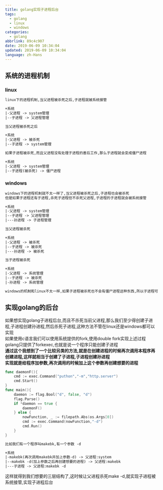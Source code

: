 ```yaml
---
title: golang实现子进程后台
tags:
  - golang
  - linux
  - windows
categories:
  - golang
abbrlink: 89c4c907
date: 2019-06-09 10:34:04
updated: 2019-06-09 10:34:04
language: zh-Hans
---
```

## 系统的进程机制

### linux

```txt
linux下的进程机制,当父进程被杀死之后,子进程就被系统接管

+系统
|-父进程 -> system管理
|--子进程 -> 父进程管理

当父进程被杀死之后

+系统
|-父进程 -> 被杀死
|--子进程 -> system管理

如果子进程被杀死,而且父进程没有处理子进程的善后工作,那么子进程就会变成僵尸进程

+系统
|-父进程 -> system管理
|--子进程(被杀死) -> 僵尸进程  
```

<!--more-->
### windows

```txt
windows下的进程机制就不太一样了,当父进程被杀死之后,子进程也会被杀死
但是如果子进程还有子进程,杀死子进程但不杀死父进程,子进程的子进程就会被系统接管

+系统
|-父进程 -> system管理
|--子进程 -> 父进程管理
|---孙进程 -> 子进程管理

当父进程被杀死

+系统
|-父进程 -> 被杀死
|--子进程 -> 被杀死  
|---孙进程 -> 被杀死

当子进程被杀死

+系统
|-父进程 -> 系统管理
|--子进程 -> 被杀死
|-孙进程 -> 系统管理

windows的机制和linux不太一样,如果子进程被杀死也不会有僵尸进程这种东西,所以子进程可以放心杀死
```

## 实现golang的后台

如果想实现golang子进程后台,而且不杀死当前父进程,那么我们至少得创建子进程,子进程创建孙进程,然后杀死子进程,这种方法不管在linux还是windows都可以实现  
如果使用c语言我们可以使用系统提供的fork,使用double fork实现上述过程  
golang只提供了forkexec,也就是说一个程序只能创建子进程  
**通过这个我想到了一个比较另类的方法,就是在创建进程的时候再次调用本程序再创建进程,这样就相当于创建了子进程,子进程创建孙进程**  
**实现就是给程序加参数,再次调用的时候加上这个参数再创建想要的进程**

```go
func daemonF(){
    cmd := exec.Command("puthon","-m","http.server")
    cmd.Start()
}
func main(){
    daemon := flag.Bool("d", false, "d")
    flag.Parse()
    if *daemon == true {
        daemonF()
    } else {
        nowFunction, _ := filepath.Abs(os.Args[0])
        cmd := exec.Command(nowFunction,"-d")
        cmd.Run()
    }
}
```

```txt
比如我们有一个程序叫makebk,有一个参数 -d

+系统
|-makebk(再次调用makebk并加上参数-d) -> 父进程:system
|--makebk -d(加上参数之后再创建想要的进程) -> 父进程:makebk
|---子进程 -> 父进程:makebk -d

```

这样就得到我们想要的三层结构了,这时候让父进程杀死make -d,就实现子进程被系统接管,实现子进程后台
